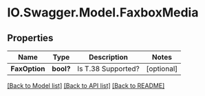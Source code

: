 # IO.Swagger.Model.FaxboxMedia
## Properties

Name | Type | Description | Notes
------------ | ------------- | ------------- | -------------
**FaxOption** | **bool?** | Is T.38 Supported? | [optional] 

[[Back to Model list]](../README.md#documentation-for-models) [[Back to API list]](../README.md#documentation-for-api-endpoints) [[Back to README]](../README.md)

